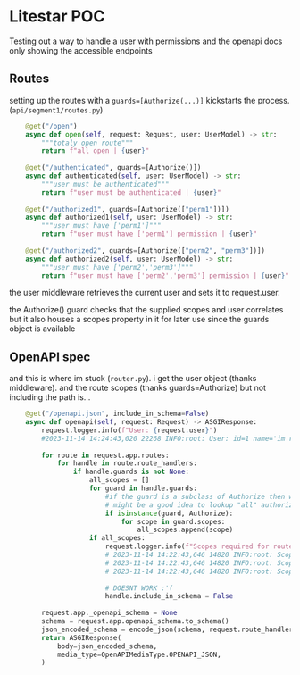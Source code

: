 # Litestar POC

Testing out a way to handle a user with permissions and the openapi docs only showing the accessible endpoints


## Routes 

setting up the routes with a `guards=[Authorize(...)]` kickstarts the process. (`api/segment1/routes.py`)

```python
    @get("/open")
    async def open(self, request: Request, user: UserModel) -> str:
        """totaly open route"""
        return f"all open | {user}"
    
    @get("/authenticated", guards=[Authorize()])
    async def authenticated(self, user: UserModel) -> str:
        """user must be authenticated"""
        return f"user must be authenticated | {user}"
    
    @get("/authorized1", guards=[Authorize(["perm1"])])
    async def authorized1(self, user: UserModel) -> str:
        """user must have ['perm1']"""
        return f"user must have ['perm1'] permission | {user}"
    
    @get("/authorized2", guards=[Authorize(["perm2", "perm3"])])
    async def authorized2(self, user: UserModel) -> str:
        """user must have ['perm2','perm3']"""
        return f"user must have ['perm2','perm3'] permission | {user}"
```

the user middleware retrieves the current user and sets it to request.user.
 
the Authorize() guard checks that the supplied scopes and user correlates but it also houses a scopes property in it for later use since the guards object is available


## OpenAPI spec

and this is where im stuck (`router.py`). i get the user object (thanks middleware). and the route scopes (thanks guards=Authorize) but not including the path is... 

```python
    @get("/openapi.json", include_in_schema=False)
    async def openapi(self, request: Request) -> ASGIResponse:
        request.logger.info(f"User: {request.user}")
        #2023-11-14 14:24:43,020 22268 INFO:root: User: id=1 name='im real' permissions=['perm1', 'perm2', 'perm4']
        
        for route in request.app.routes:
            for handle in route.route_handlers:
                if handle.guards is not None:
                    all_scopes = []
                    for guard in handle.guards:
                        #if the guard is a subclass of Authorize then we use its scopes
                        # might be a good idea to lookup "all" authorize scopes and combine them incase somone goes wierd and guard=[Authorize("a"),Authorize("b")
                        if isinstance(guard, Authorize):
                            for scope in guard.scopes:
                                all_scopes.append(scope)
                    if all_scopes:
                        request.logger.info(f"Scopes required for route {route.path} - {all_scopes}")
                        # 2023-11-14 14:22:43,646 14820 INFO:root: Scopes required for route /segment1/authenticated - []
                        # 2023-11-14 14:22:43,646 14820 INFO:root: Scopes required for route /segment1/authorized1 - ['perm1']
                        # 2023-11-14 14:22:43,646 14820 INFO:root: Scopes required for route /segment1/authorized2 - ['perm2', 'perm3']
                        
                        # DOESNT WORK :'(
                        handle.include_in_schema = False
        
        request.app._openapi_schema = None
        schema = request.app.openapi_schema.to_schema()
        json_encoded_schema = encode_json(schema, request.route_handler.default_serializer)
        return ASGIResponse(
            body=json_encoded_schema,
            media_type=OpenAPIMediaType.OPENAPI_JSON,
        )
```